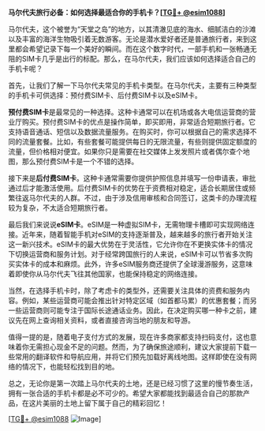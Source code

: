 **马尔代夫旅行必备：如何选择最适合你的手机卡？[[TG💪+ @esim1088](https://t.me/s/esim1088)]**

马尔代夫，这个被誉为“天堂之岛”的地方，以其清澈见底的海水、细腻洁白的沙滩以及丰富的海洋生物吸引着无数游客。无论是潜水爱好者还是普通旅行者，来到这里都会希望记录下每一个美好的瞬间。而在这个数字时代，一部手机和一张畅通无阻的SIM卡几乎是出行的标配。那么，在马尔代夫，我们应该如何选择适合自己的手机卡呢？

首先，让我们了解一下马尔代夫常见的手机卡类型。在马尔代夫，主要有三种类型的手机卡可供选择：预付费SIM卡、后付费SIM卡以及eSIM卡。

**预付费SIM卡**是最常见的一种选择。这种卡通常可以在机场或各大电信运营商的营业厅购买。预付费SIM卡的优点是操作简单，即买即用，非常适合短期旅行者。它支持语音通话、短信以及数据流量服务。在购买时，你可以根据自己的需求选择不同的流量套餐。比如，有些套餐可能提供每日的无限流量，有些则提供固定额度的流量，但价格相对便宜。如果你只是需要在社交媒体上发发照片或者偶尔查个地图，那么预付费SIM卡是一个不错的选择。

接下来是**后付费SIM卡**。这种卡通常需要你提供护照信息并填写一份申请表，审批通过后才能激活使用。后付费SIM卡的优势在于资费相对稳定，适合长期居住或频繁往返马尔代夫的人群。不过，由于涉及信用审核和合同签订，这类卡的办理流程较为复杂，不太适合短期旅行者。

最后我们来说说**eSIM卡**。eSIM是一种虚拟SIM卡，无需物理卡槽即可实现网络连接。近年来，随着智能手机对eSIM的支持逐渐普及，越来越多的旅行者开始关注这一新兴技术。eSIM卡的最大优势在于灵活性，它允许你在不更换实体卡的情况下切换运营商和服务计划。对于经常跨国旅行的人来说，eSIM卡可以节省多次购买实体卡的成本和麻烦。此外，许多eSIM服务商还提供了全球漫游服务，这意味着即使你从马尔代夫飞往其他国家，也能保持稳定的网络连接。

当然，在选择手机卡时，除了考虑卡的类型外，还需要关注具体的资费和服务内容。例如，某些运营商可能会推出针对特定区域（如首都马累）的优惠套餐；而另一些运营商则可能专注于国际长途通话业务。因此，在决定购买哪一种卡之前，建议先在网上查询相关资料，或者直接咨询当地的朋友和导游。

值得一提的是，随着电子支付方式的发展，现在许多商家都支持扫码支付，这也意味着你无需担心现金不足的问题。然而，为了确保旅途顺利，建议大家提前下载一些常用的翻译软件和导航应用，并将它们预先加载好离线地图。这样即使在没有网络的情况下，也能轻松找到目的地。

总之，无论你是第一次踏上马尔代夫的土地，还是已经习惯了这里的慢节奏生活，拥有一张合适的手机卡都是必不可少的。希望大家都能找到最适合自己的那款产品，在这片美丽的土地上留下属于自己的精彩回忆！

[[TG💪+ @esim1088](https://t.me/s/esim1088) ![Image](https://i.postimg.cc/4NQfJmqS/Snipaste-2025-05-13-00-14-12.png)]